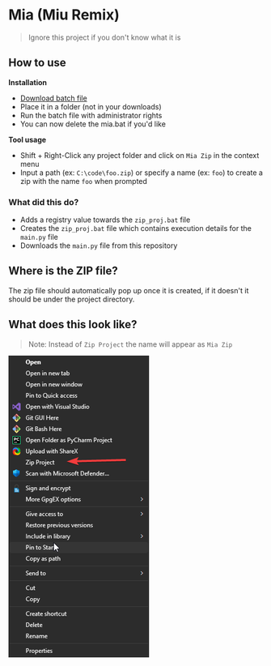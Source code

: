 # Mia (Miu Remix)
> Ignore this project if you don't know what it is

## How to use

**Installation**
- [Download batch file](https://github.com/Azuyamat/mia/releases/download/1.1.0/mia.bat)
- Place it in a folder (not in your downloads)
- Run the batch file with administrator rights
- You can now delete the mia.bat if you'd like

**Tool usage**
- Shift + Right-Click any project folder and click on `Mia Zip` in the context menu
- Input a path (ex: `C:\code\foo.zip`) or specify a name (ex: `foo`) to create a zip with the name `foo` when prompted

### What did this do?

- Adds a registry value towards the `zip_proj.bat` file
- Creates the `zip_proj.bat` file which contains execution details for the `main.py` file
- Downloads the `main.py` file from this repository

## Where is the ZIP file?
The zip file should automatically pop up once it is created, if it doesn't it should be under the project directory.

## What does this look like?

> Note: Instead of `Zip Project` the name will appear as `Mia Zip`

![img.png](img.png)
